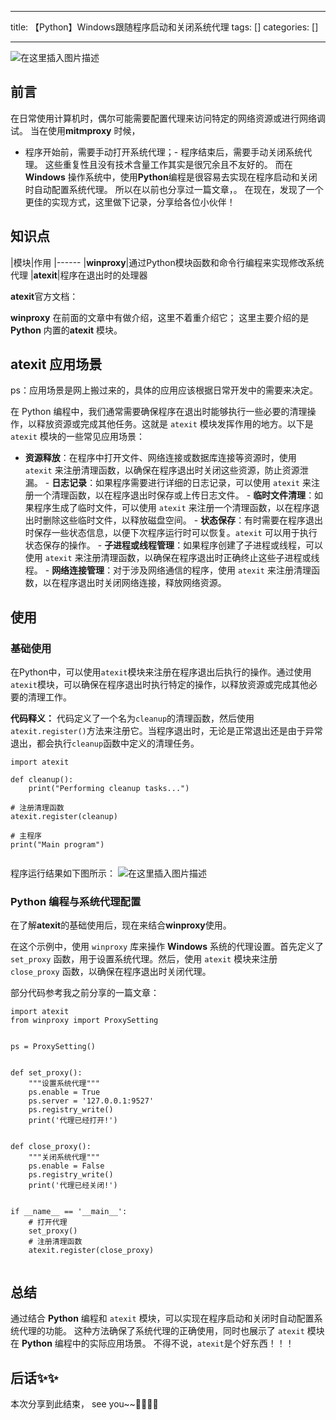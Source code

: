 
--- 
title:  【Python】Windows跟随程序启动和关闭系统代理 
tags: []
categories: [] 

---
<img src="https://img-blog.csdnimg.cn/6c9fab8202af48ccadd30ea43c60b41a.png#pic_center" alt="在这里插入图片描述">

## 前言

在日常使用计算机时，偶尔可能需要配置代理来访问特定的网络资源或进行网络调试。 当在使用**mitmproxy** 时候，
- 程序开始前，需要手动打开系统代理；- 程序结束后，需要手动关闭系统代理。
这些重复性且没有技术含量工作其实是很冗余且不友好的。 而在 **Windows** 操作系统中，使用**Python**编程是很容易去实现在程序启动和关闭时自动配置系统代理。 所以在以前也分享过一篇文章，。 在现在，发现了一个更佳的实现方式，这里做下记录，分享给各位小伙伴！

## 知识点

|模块|作用
|------
|**winproxy**|通过Python模块函数和命令行编程来实现修改系统代理
|**atexit**|程序在退出时的处理器

**atexit**官方文档：

**winproxy** 在前面的文章中有做介绍，这里不着重介绍它； 这里主要介绍的是 **Python** 内置的**atexit** 模块。

## atexit 应用场景

>  
 ps：应用场景是网上搬过来的，具体的应用应该根据日常开发中的需要来决定。 


在 Python 编程中，我们通常需要确保程序在退出时能够执行一些必要的清理操作，以释放资源或完成其他任务。这就是 `atexit` 模块发挥作用的地方。以下是 `atexit` 模块的一些常见应用场景：
-  **资源释放**：在程序中打开文件、网络连接或数据库连接等资源时，使用 `atexit` 来注册清理函数，以确保在程序退出时关闭这些资源，防止资源泄漏。 -  **日志记录**：如果程序需要进行详细的日志记录，可以使用 `atexit` 来注册一个清理函数，以在程序退出时保存或上传日志文件。 -  **临时文件清理**：如果程序生成了临时文件，可以使用 `atexit` 来注册一个清理函数，以在程序退出时删除这些临时文件，以释放磁盘空间。 -  **状态保存**：有时需要在程序退出时保存一些状态信息，以便下次程序运行时可以恢复。`atexit` 可以用于执行状态保存的操作。 -  **子进程或线程管理**：如果程序创建了子进程或线程，可以使用 `atexit` 来注册清理函数，以确保在程序退出时正确终止这些子进程或线程。 -  **网络连接管理**：对于涉及网络通信的程序，使用 `atexit` 来注册清理函数，以在程序退出时关闭网络连接，释放网络资源。 
## 使用

### 基础使用

在Python中，可以使用`atexit`模块来注册在程序退出后执行的操作。通过使用`atexit`模块，可以确保在程序退出时执行特定的操作，以释放资源或完成其他必要的清理工作。

**代码释义：** 代码定义了一个名为`cleanup`的清理函数，然后使用`atexit.register()`方法来注册它。当程序退出时，无论是正常退出还是由于异常退出，都会执行`cleanup`函数中定义的清理任务。

```
import atexit

def cleanup():
    print("Performing cleanup tasks...")

# 注册清理函数
atexit.register(cleanup)

# 主程序
print("Main program")


```

程序运行结果如下图所示： <img src="https://img-blog.csdnimg.cn/d54bbb0f7add46f28e79d977e5691bcf.png" alt="在这里插入图片描述">

### Python 编程与系统代理配置

>  
 在了解**atexit**的基础使用后，现在来结合**winproxy**使用。 


在这个示例中，使用 `winproxy` 库来操作 **Windows** 系统的代理设置。首先定义了 `set_proxy` 函数，用于设置系统代理。然后，使用 `atexit` 模块来注册 `close_proxy` 函数，以确保在程序退出时关闭代理。

部分代码参考我之前分享的一篇文章：

```
import atexit
from winproxy import ProxySetting


ps = ProxySetting()


def set_proxy():
    """设置系统代理"""
    ps.enable = True
    ps.server = '127.0.0.1:9527'
    ps.registry_write()
    print('代理已经打开!')


def close_proxy():
    """关闭系统代理"""
    ps.enable = False
    ps.registry_write()
    print('代理已经关闭!')


if __name__ == '__main__':
    # 打开代理
    set_proxy()
    # 注册清理函数
    atexit.register(close_proxy)


```

## 总结

通过结合 **Python** 编程和 `atexit` 模块，可以实现在程序启动和关闭时自动配置系统代理的功能。 这种方法确保了系统代理的正确使用，同时也展示了 `atexit` 模块在 **Python** 编程中的实际应用场景。 不得不说，`atexit`是个好东西！！！

## 后话✨✨

本次分享到此结束， see you~~🐱‍🏍🐱‍🏍
